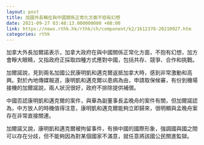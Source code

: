 ```yaml
---
layout: post
title: 加國外長稱在與中國關係正常化方面不抱有幻想
date: 2021-09-27 03:48:13.000000000 +08:00
link: https://news.rthk.hk/rthk/ch/component/k2/1612378-20210927.htm
categories: rthk
---
```


加拿大外長加爾諾表示，加拿大政府在與中國關係正常化方面，不抱有幻想，加方會睜大眼睛，又指政府正採取四種方式應對中國，包括共存、競爭、合作和挑戰。

加爾諾說，見到兩名加國公民康明凱和邁克爾返抵加拿大時，感到非常激動和高興。對於內地傳媒報道，康明凱和邁克爾以患病為由，申請取保候審，有份到機場接機的加爾諾說，兩人狀況很好，政府不排除提供補償。

中國否認康明凱和邁克爾的案件，與華為副董事長孟晚舟的案件有關，但加爾諾認為，中方放人的時機值得注意，康明凱和邁克爾能夠立即歸來，很明顯與孟晚舟案存在非常直接關連。

加爾諾又說，康明凱和邁克爾被拘留事件，有損中國的國際形象，強調國與國之間可以存在分歧，但不能夠因為對某個國家不滿意，就任意將該國公民關進監獄。
